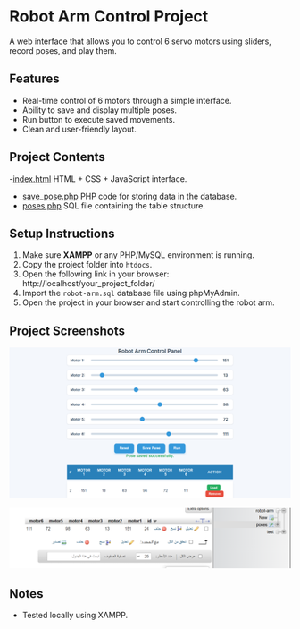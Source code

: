 # Robot Arm Control Project

A web interface that allows you to control 6 servo motors using sliders, record poses, and play them.

##  Features

- Real-time control of 6 motors through a simple interface.
- Ability to save and display multiple poses.
- Run button to execute saved movements.
- Clean and user-friendly layout.

##  Project Contents

-[index.html](index.html) HTML + CSS + JavaScript interface.
- [save_pose.php](./save_pose.php) PHP code for storing data in the database.
- [poses.php](./poses.php) SQL file containing the table structure.

## Setup Instructions

1. Make sure **XAMPP** or any PHP/MySQL environment is running.
2. Copy the project folder into `htdocs`.
3. Open the following link in your browser: http://localhost/your_project_folder/
4.  Import the `robot-arm.sql` database file using phpMyAdmin.
5. Open the project in your browser and start controlling the robot arm.

##  Project Screenshots

![robot-arme](robot-arme.png)

![data](data.png)

## Notes
- Tested locally using XAMPP.
